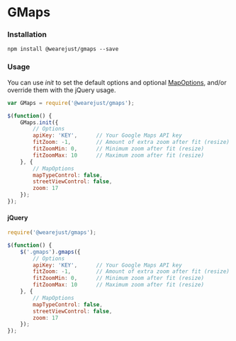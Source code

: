 # GMaps

### Installation
```
npm install @wearejust/gmaps --save
```

### Usage
You can use *init* to set the default options and optional <a href="https://developers.google.com/maps/documentation/javascript/reference#MapOptions">MapOptions</a>, and/or override them with the jQuery usage.
```javascript
var GMaps = require('@wearejust/gmaps');

$(function() {
    GMaps.init({
        // Options
        apiKey: 'KEY',      // Your Google Maps API key
        fitZoom: -1,        // Amount of extra zoom after fit (resize)
        fitZoomMin: 0,      // Minimum zoom after fit (resize)
        fitZoomMax: 10      // Maximum zoom after fit (resize)
    }, {
        // MapOptions
        mapTypeControl: false,
        streetViewControl: false,
        zoom: 17
    });
});
```

#### jQuery
```javascript
require('@wearejust/gmaps');

$(function() {
    $('.gmaps').gmaps({
        // Options
        apiKey: 'KEY',      // Your Google Maps API key
        fitZoom: -1,        // Amount of extra zoom after fit (resize)
        fitZoomMin: 0,      // Minimum zoom after fit (resize)
        fitZoomMax: 10      // Maximum zoom after fit (resize)
    }, {
        // MapOptions
        mapTypeControl: false,
        streetViewControl: false,
        zoom: 17
    });
});
```